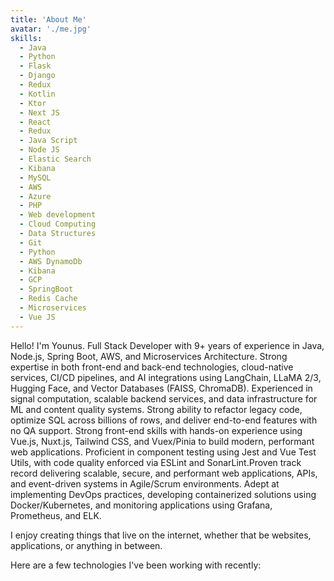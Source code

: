 ```yaml
---
title: 'About Me'
avatar: './me.jpg'
skills:
  - Java
  - Python
  - Flask
  - Django
  - Redux
  - Kotlin
  - Ktor
  - Next JS
  - React
  - Redux
  - Java Script
  - Node JS
  - Elastic Search
  - Kibana
  - MySQL
  - AWS
  - Azure
  - PHP
  - Web development
  - Cloud Computing
  - Data Structures
  - Git
  - Python
  - AWS DynamoDb
  - Kibana
  - GCP
  - SpringBoot
  - Redis Cache
  - Microservices
  - Vue JS
---
```


Hello! I'm Younus. Full Stack Developer with 9+ years of experience in Java, Node.js, Spring Boot, AWS, and Microservices Architecture. Strong expertise in both front-end and back-end technologies, cloud-native services, CI/CD pipelines, and AI integrations using LangChain, LLaMA 2/3, Hugging Face, and Vector Databases (FAISS, ChromaDB). Experienced in signal computation, scalable backend services, and data infrastructure for ML and content quality systems. Strong ability to refactor legacy code, optimize SQL across billions of rows, and deliver end-to-end features with no QA support. Strong front-end skills with hands-on experience using Vue.js, Nuxt.js, Tailwind CSS, and Vuex/Pinia to build modern, performant web applications. Proficient in component testing using Jest and Vue Test Utils, with code quality enforced via ESLint and SonarLint.Proven track record delivering scalable, secure, and performant web applications, APIs, and event-driven systems in Agile/Scrum environments. Adept at implementing DevOps practices, developing containerized solutions using Docker/Kubernetes, and monitoring applications using Grafana, Prometheus, and ELK.

I enjoy creating things that live on the internet, whether that be websites, applications, or anything in between.

Here are a few technologies I've been working with recently:
